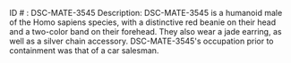 ID # : DSC-MATE-3545
Description: DSC-MATE-3545 is a humanoid male of the Homo sapiens species, with a distinctive red beanie on their head and a two-color band on their forehead. They also wear a jade earring, as well as a silver chain accessory. DSC-MATE-3545's occupation prior to containment was that of a car salesman.